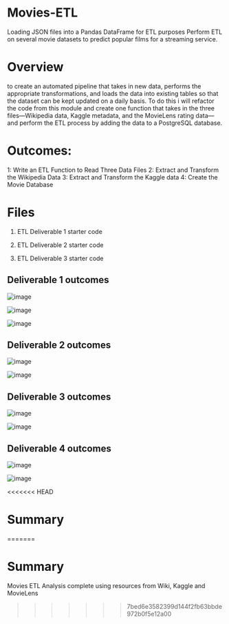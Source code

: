 # Movies-ETL

Loading JSON files into a Pandas DataFrame for ETL purposes
Perform ETL on several movie datasets to predict popular films for a streaming service.

# Overview
to create an automated pipeline that takes in new data, performs the appropriate transformations, and loads the data into existing tables so that the dataset can be kept updated on a daily basis. To do this i will refactor the code from this module and create one function that takes in the three files—Wikipedia data, Kaggle metadata, and the MovieLens rating data—and perform the ETL process by adding the data to a PostgreSQL database.

# Outcomes:

1: Write an ETL Function to Read Three Data Files
2: Extract and Transform the Wikipedia Data
3: Extract and Transform the Kaggle data
4: Create the Movie Database

# Files


1. ETL Deliverable 1 starter code 

2. ETL Deliverable 2 starter code 

3. ETL Deliverable 3 starter code

## Deliverable 1 outcomes
![image](https://user-images.githubusercontent.com/96351897/155870042-6511cd73-7695-4835-949d-3dafd5c5e547.png)


![image](https://user-images.githubusercontent.com/96351897/155870053-96a9c24c-dd3c-4bd1-8247-ba3a89420621.png)


![image](https://user-images.githubusercontent.com/96351897/155870064-fa34a009-5038-41ca-a610-128cbc7110df.png)

## Deliverable 2 outcomes
![image](https://user-images.githubusercontent.com/96351897/155870083-f2b2e332-1c39-4599-9e67-48c4aba30a73.png)

![image](https://user-images.githubusercontent.com/96351897/155870086-80f8f9a0-12cc-40a9-81e5-4f6335848198.png)


## Deliverable 3 outcomes
![image](https://user-images.githubusercontent.com/96351897/155870098-96915296-f050-45e0-8805-ac9498062ad7.png)



![image](https://user-images.githubusercontent.com/96351897/155870103-98ce5756-9860-4e16-bf0b-40cdb134040e.png)



## Deliverable 4 outcomes

![image](https://user-images.githubusercontent.com/96351897/155870113-4aa65bc7-b248-4cb2-a027-895aaddfe5be.png)


![image](https://user-images.githubusercontent.com/96351897/155870775-137f40ea-081c-4f2b-9f28-89d0b782eeaf.png)

<<<<<<< HEAD
# Summary

=======

# Summary

Movies ETL Analysis complete using resources from Wiki, Kaggle and MovieLens
>>>>>>> 7bed6e3582399d144f2fb63bbde972b0f5e12a00

